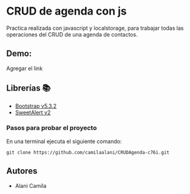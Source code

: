 # CRUD de agenda con js

Practica realizada con javascript y localstorage, para trabajar todas las operaciones del CRUD de una agenda de contactos.

## Demo:

Agregar el link

## Librerías 📚

- [Bootstrap v5.3.2](https://getbootstrap.com/)
- [SweetAlert v2](https://sweetalert2.github.io/)

### Pasos para probar el proyecto

En una terminal ejecuta el siguiente comando:

```git clone https://github.com/camilaalani/CRUDAgenda-c76i.git```

## Autores

- Alani Camila